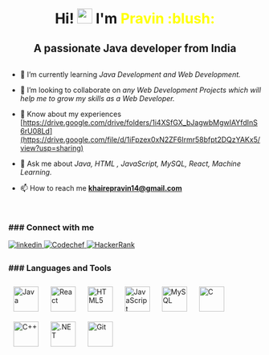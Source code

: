 <h1 align="center">Hi! <img src="https://media.giphy.com/media/hvRJCLFzcasrR4ia7z/giphy.gif" width="30px"> I'm <span style="color:yellow;">Pravin :blush:</span></h1>



<h2 align="center">A passionate Java developer from India</h2>

   <p align="center">
  <img src= "" >
  </p>

 
  
 - 🌱 I’m currently learning *Java Development and Web Development.*

- 👯 I’m looking to collaborate on *any Web Development Projects which will help me to grow my skills as a Web Developer.*

- 📄 Know about my experiences [https://drive.google.com/drive/folders/1i4XSfGX_bJagwbMgwIAYfdInS6rU08Ld](https://drive.google.com/file/d/1iFpzex0xN2ZF6Irmr58bfpt2DQzYAKx5/view?usp=sharing)

- 💬 Ask me about *Java, HTML , JavaScript, MySQL, React, Machine Learning.*

- 📫 How to reach me **khairepravin14@gmail.com**

<br>

<h3 align="left">### Connect with me</h3>

<a href="https://www.linkedin.com/in/pravin-khaire" target="_blank">
<img src=https://img.shields.io/badge/linkedin-%231E77B5.svg?&style=for-the-badge&logo=linkedin&logoColor=white alt=linkedin style="margin-bottom: 5px;" />
</a> 
<a href="https://www.codechef.com/users/pkhaire45" target="_blank">
<img src=https://img.shields.io/badge/Codechef-%23B92B27.svg?&style=for-the-badge&logo=Codechef&logoColor=white alt=Codechef style="margin-bottom: 5px;" />
</a>
<a href="https://www.hackerrank.com/khairepravin14?hr_r=1" target="_blank">
<img src=	https://img.shields.io/badge/-Hackerrank-2EC866?style=for-the-badge&logo=HackerRank&logoColor=white alt=HackerRank style="margin-bottom: 5px;" />
</a>
 

<br>


<h3 align="left">### Languages and Tools</h3>

<div align="left">  
<a href="https://www.java.com/" target="_blank"><img style="margin: 10px" src="https://profilinator.rishav.dev/skills-assets/java-original-wordmark.svg" alt="Java" height="50" /></a>
<a href="https://reactjs.org/" target="_blank"><img style="margin: 10px" src="https://profilinator.rishav.dev/skills-assets/react-original-wordmark.svg" alt="React" height="50" /></a> 
<a href="https://en.wikipedia.org/wiki/HTML5" target="_blank"><img style="margin: 10px" src="https://profilinator.rishav.dev/skills-assets/html5-original-wordmark.svg" alt="HTML5" height="50" /></a>  <a href="https://www.javascript.com/" target="_blank"><img style="margin: 10px" src="https://profilinator.rishav.dev/skills-assets/javascript-original.svg" alt="JavaScript" height="50" /></a> 
   <a href="https://www.mysql.com/" target="_blank"><img style="margin: 10px" src="https://profilinator.rishav.dev/skills-assets/mysql-original-wordmark.svg" alt="MySQL" height="50" /></a>  <a href="https://www.cprogramming.com/" target="_blank"><img style="margin: 10px" src="https://profilinator.rishav.dev/skills-assets/c-original.svg" alt="C" height="50" /></a>  
<a href="https://www.cplusplus.com/" target="_blank"><img style="margin: 10px" src="https://profilinator.rishav.dev/skills-assets/cplusplus-original.svg" alt="C++" height="50" /></a>  
<a href="https://dotnet.microsoft.com/download/dotnet-framework" target="_blank"><img style="margin: 10px" src="https://profilinator.rishav.dev/skills-assets/dot-net-original-wordmark.svg" alt=".NET" height="50" /></a>  
<a href="https://github.com/" target="_blank"><img style="margin: 10px" src="https://profilinator.rishav.dev/skills-assets/git-scm-icon.svg" alt="Git" height="50" /></a>    
 </div>
